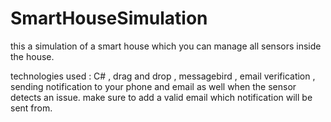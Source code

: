 # SmartHouseSimulation

this a simulation of a smart house which you can manage all sensors inside the house.

technologies used : 
C# , drag and drop , messagebird , email verification , sending notification to your phone and email as well when the sensor detects an issue.
make sure to add a valid email which notification will be sent from.

